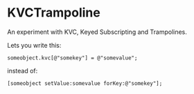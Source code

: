 KVCTrampoline
=============

An experiment with KVC, Keyed Subscripting and Trampolines.

Lets you write this:

	someobject.kvc[@"somekey"] = @"somevalue";

instead of:

	[someobject setValue:somevalue forKey:@"somekey"];
